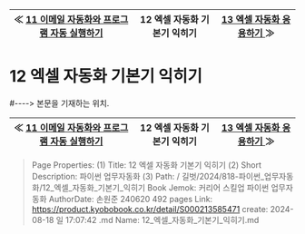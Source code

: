 
| ≪ [ 11 이메일 자동화와 프로그램 자동 실행하기 ](/길벗/2024/818-파이썬_업무자동화/11_이메일_자동화와_프로그램_자동_실행하기) | 12 엑셀 자동화 기본기 익히기 | [ 13 엑셀 자동화 응용하기 ](/길벗/2024/818-파이썬_업무자동화/13_엑셀_자동화_응용하기) ≫ |
|:----:|:----:|:----:|

# 12 엑셀 자동화 기본기 익히기
#----> 본문을 기재하는 위치.



| ≪ [ 11 이메일 자동화와 프로그램 자동 실행하기 ](/길벗/2024/818-파이썬_업무자동화/11_이메일_자동화와_프로그램_자동_실행하기) | 12 엑셀 자동화 기본기 익히기 | [ 13 엑셀 자동화 응용하기 ](/길벗/2024/818-파이썬_업무자동화/13_엑셀_자동화_응용하기) ≫ |
|:----:|:----:|:----:|

> Page Properties:
> (1) Title: 12 엑셀 자동화 기본기 익히기
> (2) Short Description: 파이썬 업무자동화
> (3) Path: / 길벗/2024/818-파이썬_업무자동화/12_엑셀_자동화_기본기_익히기
> Book Jemok: 커리어 스킬업 파이썬 업무자동화
> AuthorDate: 손원준 240620 492 pages
> Link: https://product.kyobobook.co.kr/detail/S000213585471
> create: 2024-08-18 일 17:07:42
> .md Name: 12_엑셀_자동화_기본기_익히기.md

